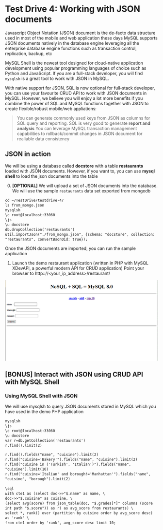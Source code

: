 # Test Drive 4: Working with JSON documents 

Javascript Object Notation (JSON) document is the de-facto data structure used in most of the mobile and web application these days
MySQL supports JSON documents natively in the database engine leveraging all the enterprise database engine functions such as transaction control, replication, backup, etc

MySQL Shell is the newest tool designed for cloud-native application development using popular programming languages of choice such as Python and JavaScript. If you are a full-stack developer, you will find ``mysqlsh`` is a great tool to work with JSON in MySQL. 

With native support for JSON, SQL is now optional for full-stack developer, you can use your favourite CRUD API to work with JSON documents in MySQL. However, we believe you will enjoy a lot more benefits if you combine the power of SQL and MySQL functions together with JSON to create flexible/robust mobile/web appliations:

> You can generate commonly used keys from JSON as columns for SQL query and reporting. SQL is very good to generate **report and analysis**
> You can leverage MySQL transaction management capabilities to rollback/commit changes in JSON document for realiable data consistency

## JSON in action

We will be using a database called **docstore** with a table **restaurants** loaded with JSON documents. 
However, if you want to, you can use **mysql shell** to load the json documents into the table

0. **[OPTIONAL]** We will upload a set of JSON documents into the database. We will use the sample ``restaurants`` data set exported from mongodb

```
cd ~/TestDrive/testdrive-4/
ls from_mongo.json
mysqlsh
\c root@localhost:33060
\js
\u docstore
db.dropCollection('restaurants')
util.importJson("./from_mongo.json", {schema: "docstore", collection: "restaurants", convertBsonOid: true});
```

Once the JSON documents are imported, you can run the sample application 

1. Launch the demo restaurant application (written in PHP with MySQL XDevAPI, a powerful modern API for CRUD application)
Point your browser to http:://<your_ip_address>/restaurant/

![json](img/json-1.png)


## [BONUS] Interact with JSON using CRUD API with MySQL Shell


### Using MySQL Shell with JSON

We will use mysqlsh to query JSON documents stored in MySQL which you have used in the demo PHP application

```
mysqlsh
\js
\c root@localhost:33060
\u docstore
var r=db.getCollection('restaurants')
r.find().limit(2)
```

```
r.find().fields("name", "cuisine").limit(2)
r.find("cuisine='Bakery'").fields("name", "cuisine").limit(2)
r.find("cuisine in ('Turkish', 'Italian')").fields("name", "cuisine").limit(10)
r.find("cuisine='Italian' and borough!='Manhattan'").fields("name", "cuisine", "borough").limit(2)

\sql
with cte1 as (select doc->>"$.name" as name, \
doc->>"$.cuisine" as cuisine, \
(select avg(score) from json_table(doc, "$.grades[*]" columns (score int path "$.score")) as r) as avg_score from restaurants) \
select *, rank() over (partition by cuisine order by avg_score desc) as 'rank' \
from cte1 order by 'rank', avg_score desc limit 10;
```
